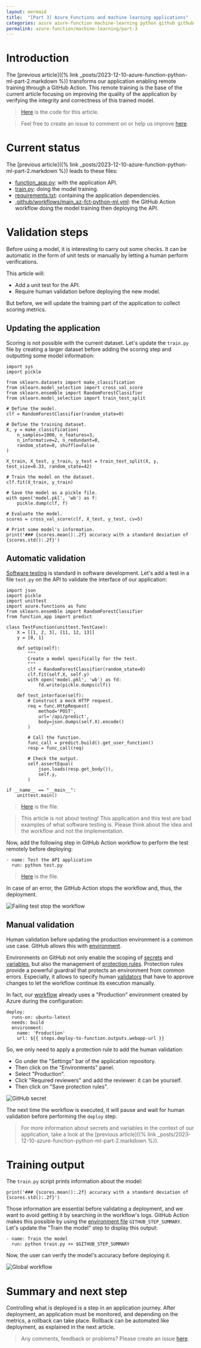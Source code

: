```yaml
---
layout: mermaid
title:  "[Part 3] Azure Functions and machine learning applications"
categories: azure azure-function machine-learning python github github-action
permalink: azure-function/machine-learning/part-3
---
```

# Introduction
The [previous article]({% link _posts/2023-12-10-azure-function-python-ml-part-2.markdown %}) transforms our application enabling remote training through a GitHub Action. This remote training is the base of the current article focusing on improving the quality of the application by verifying the integrity and correctness of this trained model.

> [Here](https://github.com/florian-vuillemot/az-fct-python-ml/tree/main/part-3) is the code for this article.

> Feel free to create an issue to comment on or help us improve [here](https://github.com/florian-vuillemot/florian-vuillemot.github.io).


# Current status
The [previous article]({% link _posts/2023-12-10-azure-function-python-ml-part-2.markdown %}) leads to these files:
- [function_app.py](https://github.com/florian-vuillemot/az-fct-python-ml/blob/main/part-2/function_app.py): with the application API.
- [train.py](https://github.com/florian-vuillemot/az-fct-python-ml/blob/main/part-2/train.py): doing the model training.
- [requirements.txt](https://github.com/florian-vuillemot/az-fct-python-ml/blob/main/part-2/requirements.txt): containing the application dependencies.
- [.github/workflows/main_az-fct-python-ml.yml](https://github.com/florian-vuillemot/az-fct-python-ml/blob/main/part-2/.github/workflows/main_az-fct-python-ml.yml): the GitHub Action workflow doing the model training then deploying the API.

# Validation steps
Before using a model, it is interesting to carry out some checks. It can be automatic in the form of unit tests or manually by letting a human perform verifications.

This article will:
- Add a unit test for the API.
- Require human validation before deploying the new model.

But before, we will update the training part of the application to collect scoring metrics.

## Updating the application
Scoring is not possible with the current dataset. Let's update the `train.py` file by creating a larger dataset before adding the scoring step and outputting some model information:
```
import sys
import pickle

from sklearn.datasets import make_classification
from sklearn.model_selection import cross_val_score
from sklearn.ensemble import RandomForestClassifier
from sklearn.model_selection import train_test_split

# Define the model.
clf = RandomForestClassifier(random_state=0)

# Define the training dataset.
X, y = make_classification(
    n_samples=1000, n_features=3,
    n_informative=2, n_redundant=0,
    random_state=0, shuffle=False
)

X_train, X_test, y_train, y_test = train_test_split(X, y, test_size=0.33, random_state=42)

# Train the model on the dataset.
clf.fit(X_train, y_train)

# Save the model as a pickle file.
with open('model.pkl', 'wb') as f:
    pickle.dump(clf, f)

# Evaluate the model.
scores = cross_val_score(clf, X_test, y_test, cv=5)

# Print some model's information.
print('### {scores.mean():.2f} accuracy with a standard deviation of {scores.std():.2f}')
```

## Automatic validation
[Software testing](https://en.wikipedia.org/wiki/Software_testing) is standard in software development. Let's add a test in a file `test.py` on the API to validate the interface of our application:
```
import json
import pickle
import unittest
import azure.functions as func
from sklearn.ensemble import RandomForestClassifier
from function_app import predict

class TestFunction(unittest.TestCase):
    X = [[1, 2, 3], [11, 12, 13]]
    y = [0, 1]

    def setUp(self):
        """
        Create a model specifically for the test.
        """
        clf = RandomForestClassifier(random_state=0)
        clf.fit(self.X, self.y)
        with open('model.pkl', 'wb') as fd:
            fd.write(pickle.dumps(clf))

    def test_interface(self):
        # Construct a mock HTTP request.
        req = func.HttpRequest(
            method='POST',
            url='/api/predict',
            body=json.dumps(self.X).encode()
        )

        # Call the function.
        func_call = predict.build().get_user_function()
        resp = func_call(req)

        # Check the output.
        self.assertEqual(
            json.loads(resp.get_body()),
            self.y,
        )

if __name__ == "__main__":
    unittest.main()
```
> [Here](https://github.com/florian-vuillemot/az-fct-python-ml/blob/main/part-3/test.py) is the file.

> This article is not about testing! This application and this test are bad examples of what software testing is. Please think about the idea and the workflow and not the implementation.

Now, add the following step in GitHub Action workflow to perform the test remotely before deploying:
```
- name: Test the API application
  run: python test.py
```
> [Here](https://github.com/florian-vuillemot/az-fct-python-ml/blob/main/part-3/.github/workflows/main_az-fct-python-ml.yml) is the file.

In case of an error, the GitHub Action stops the workflow and, thus, the deployment.

![Failing test stop the workflow](/assets/2023-12-17-azure-function-python-ml-part-3/failing-test.png)

## Manual validation
Human validation before updating the production environment is a common use case. GitHub allows this with [environment](https://docs.github.com/en/actions/deployment/targeting-different-environments/using-environments-for-deployment).

Environments on GitHub not only enable the scoping of [secrets](https://docs.github.com/en/actions/deployment/targeting-different-environments/using-environments-for-deployment#environment-secrets) and [variables](https://docs.github.com/en/actions/deployment/targeting-different-environments/using-environments-for-deployment#environment-variables), but also the management of [protection rules](https://docs.github.com/en/actions/deployment/targeting-different-environments/using-environments-for-deployment#deployment-protection-rules). Protection rules provide a powerful guardrail that protects an environment from common errors. Especially, it allows to specify human [validators](https://docs.github.com/en/actions/deployment/targeting-different-environments/using-environments-for-deployment#required-reviewers) that have to approve changes to let the workflow continue its execution manually.

In fact, our [workflow](https://github.com/florian-vuillemot/az-fct-python-ml/blob/main/part-3/.github/workflows/main_az-fct-python-ml.yml) already uses a "Production" environment created by Azure during the configuration:
```
deploy:
  runs-on: ubuntu-latest
  needs: build
  environment:
    name: 'Production'
    url: ${{ steps.deploy-to-function.outputs.webapp-url }}
```

So, we only need to apply a protection rule to add the human validation:
- Go under the "Settings" bar of the application repository.
- Then click on the "Environments" panel.
- Select "Production".
- Click "Required reviewers" and add the reviewer: it can be yourself.
- Then click on "Save protection rules".

![GitHub secret](/assets/2023-12-17-azure-function-python-ml-part-3/protection-rules.gif)

The next time the workflow is executed, it will pause and wait for human validation before performing the `deploy` step.

> For more information about secrets and variables in the context of our application, take a look at the [previous article]({% link _posts/2023-12-10-azure-function-python-ml-part-2.markdown %}).

# Training output
The `train.py` script prints information about the model: 
```
print('### {scores.mean():.2f} accuracy with a standard deviation of {scores.std():.2f}')
```

Those information are essential before validating a deployment, and we want to avoid getting it by searching in the workflow's logs. GitHub Action makes this possible by using the [environment file](https://docs.github.com/en/actions/using-workflows/workflow-commands-for-github-actions#adding-a-job-summary) `GITHUB_STEP_SUMMARY`. Let's update the "Train the model" step to display this output:
```
- name: Train the model
  run: python train.py >> $GITHUB_STEP_SUMMARY
```

Now, the user can verify the model's accuracy before deploying it.

![Global workflow](/assets/2023-12-17-azure-function-python-ml-part-3/global-workflow.gif)

# Summary and next step
Controlling what is deployed is a step in an application journey. After deployment, an application must be monitored, and depending on the metrics, a rollback can take place. Rollback can be automated like deployment, as explained in the next article.

> Any comments, feedback or problems? Please create an issue [here](https://github.com/florian-vuillemot/florian-vuillemot.github.io).
